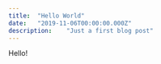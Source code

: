 ```yaml
---
title:  "Hello World"
date:   "2019-11-06T00:00:00.000Z"
description:    "Just a first blog post"
---
```

Hello!